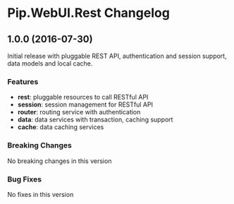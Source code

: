 # Pip.WebUI.Rest Changelog

## <a name="1.0.0"></a> 1.0.0 (2016-07-30)

Initial release with pluggable REST API, authentication and session support, data models and local cache.

### Features
* **rest**: pluggable resources to call RESTful API
* **session**: session management for RESTful API
* **router**: routing service with authentication
* **data**: data services with transaction, caching support
* **cache**: data caching services

### Breaking Changes
No breaking changes in this version

### Bug Fixes
No fixes in this version 
